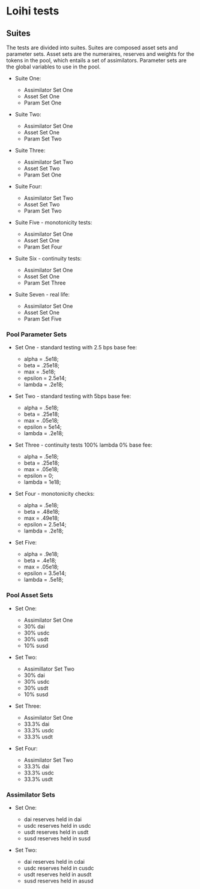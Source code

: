 # Loihi tests

## Suites 
The tests are divided into suites. Suites are composed asset sets and parameter sets. Asset sets are the numeraires, reserves and weights for the tokens in the pool, which entails a set of assimilators. Parameter sets are the global variables to use in the pool.

* Suite One:
    * Assimilator Set One
    * Asset Set One
    * Param Set One

* Suite Two:
    * Assimilator Set One
    * Asset Set One
    * Param Set Two

* Suite Three:
    * Assimilator Set Two
    * Asset Set Two
    * Param Set One

* Suite Four:
    * Assimilator Set Two
    * Asset Set Two
    * Param Set Two

* Suite Five - monotonicity tests:
    * Assimilator Set One
    * Asset Set One
    * Param Set Four

* Suite Six - continuity tests:
    * Assimilator Set One
    * Asset Set One
    * Param Set Three

* Suite Seven - real life:
    * Assimilator Set One
    * Asset Set One
    * Param Set Five
    
### Pool Parameter Sets

*   Set One - standard testing with 2.5 bps base fee:
    * alpha = .5e18;
    * beta = .25e18;
    * max = .5e18;
    * epsilon = 2.5e14;
    * lambda = .2e18;

*   Set Two - standard testing with 5bps base fee:
    * alpha = .5e18;
    * beta = .25e18;
    * max = .05e18;
    * epsilon = 5e14;
    * lambda = .2e18;

*   Set Three - continuity tests 100% lambda 0% base fee:
    * alpha = .5e18;
    * beta = .25e18;
    * max = .05e18;
    * epsilon = 0;
    * lambda = 1e18;

*  Set Four - monotonicity checks:
    * alpha = .5e18;
    * beta = .48e18;
    * max = .49e18;
    * epsilon = 2.5e14;
    * lambda = .2e18;

* Set Five:
    * alpha = .9e18;
    * beta = .4e18;
    * max = .05e18;
    * epsilon = 3.5e14;
    * lambda = .5e18;

### Pool Asset Sets

* Set One:
    * Assimilator Set One
    * 30% dai
    * 30% usdc
    * 30% usdt
    * 10% susd

*  Set Two:
    * Assimillator Set Two
    * 30% dai
    * 30% usdc
    * 30% usdt
    * 10% susd

*  Set Three:
    * Assimilator Set One
    * 33.3% dai
    * 33.3% usdc
    * 33.3% usdt

*  Set Four:
    * Assimilator Set Two
    * 33.3% dai
    * 33.3% usdc
    * 33.3% usdt


### Assimilator Sets

* Set One:
    * dai reserves held in dai
    * usdc reserves held in usdc
    * usdt reserves held in usdt
    * susd reserves held in susd

* Set Two: 
    * dai reserves held in cdai
    * usdc reserves held in cusdc
    * usdt reserves held in ausdt
    * susd reserves held in asusd